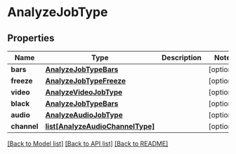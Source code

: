 # AnalyzeJobType

## Properties
Name | Type | Description | Notes
------------ | ------------- | ------------- | -------------
**bars** | [**AnalyzeJobTypeBars**](AnalyzeJobTypeBars.md) |  | [optional] 
**freeze** | [**AnalyzeJobTypeFreeze**](AnalyzeJobTypeFreeze.md) |  | [optional] 
**video** | [**AnalyzeVideoJobType**](AnalyzeVideoJobType.md) |  | [optional] 
**black** | [**AnalyzeJobTypeBars**](AnalyzeJobTypeBars.md) |  | [optional] 
**audio** | [**AnalyzeAudioJobType**](AnalyzeAudioJobType.md) |  | [optional] 
**channel** | [**list[AnalyzeAudioChannelType]**](AnalyzeAudioChannelType.md) |  | [optional] 

[[Back to Model list]](../README.md#documentation-for-models) [[Back to API list]](../README.md#documentation-for-api-endpoints) [[Back to README]](../README.md)


